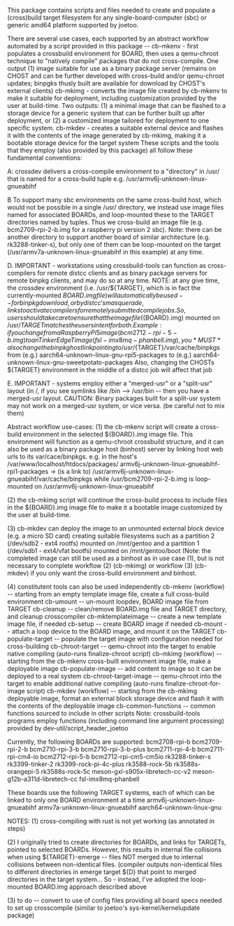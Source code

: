 This package contains scripts and files needed to create and populate a
(cross)build target filesystem for any single-board-computer (sbc) or
generic amd64 platform supported by joetoo.

There are several use cases, each supported by an abstract workflow
automated by a script provided in this package --
  cb-mkenv - first populates a crossbuild environment for BOARD, then
    uses a qemu-chroot technique to "natively compile" packages that
    do not cross-compile. One output (1) image suitable for use as
    a binary package server (remains on CHOST and can be further
    developed with cross-build and/or qemu-chroot updates; binpgks
    thusly built are available for download by CHOST's external clients)
  cb-mkimg - converts the image file created by cb-mkenv to make
    it suitable for deployment, including customization provided
    by the user at build-time. Two outputs: (1) a minimal image that
    can be flashed to a storage device for a generic system that can be
    further built up after deployment, or (2) a customized image tailored
    for deployment to one specific system.
  cb-mkdev - creates a suitable external device and flashes it with
    the contents of the image generated by cb-mkimg, making it
    a bootable storage device for the target system
These scripts and the tools that they employ (also provided by
this package) all follow these fundamental conventions:

A: crossdev delivers a cross-compile environment to a "directory"
in /usr/ that is named for a cross-build <TARGET> tuple
e.g. /usr/armv6j-unknown-linux-gnueabihf

B To support many sbc environments on the same cross-build host,
which would not be possible in a single /usr/<TARGET> directory,
we instead use image files named for associated BOARDs, and
loop-mounted these to the TARGET directories named by tuples.
Thus we cross-build an image file (e.g. bcm2709-rpi-2-b.img for a
raspberry pi version 2 sbc).  Note: there can be another directory to
support another board of similar architecture (e.g. rk3288-tinker-s),
but only one of them can be loop-mounted on the target
(/usr/armv7a-unknown-linux-gnueabihf in this example) at any time.

D. IMPORTANT - workstations using crossbuild-tools can function
as cross-compilers for remote distcc clients and as binary package
servers for remote binpkg clients, and may do so at any time.
NOTE: at any give time, the crossdev environment (i.e. /usr/${TARGET},
which is in fact the currently-mounted ${BOARD}.img file) will
automatically be used -- for binpkg download, or by distcc's masquerade,
links to activate compilers for remotely submitted compile jobs.
So, users should take care to ensure that the image file (${BOARD}.img)
mounted on /usr/${TARGET} matches the users intent for both.
Example: if you change from a Raspberry Pi 5 image (bcm2712-rpi-5-b.img)
to an TinkerEdgeTimage (fsl-imx8mq-phanbell.img), you *MUST* also change
the binpkg host link pointing to /usr/${TARGET}/var/cache/binpkgs from
(e.g.) aarch64-unknown-linux-gnu-rpi5-packages to 
(e.g.) aarch64-unknown-linux-gnu-sweetpotato-packages
Also, changing the CHOSTs ${TARGET} environment in the middle of a
distcc job will affect that job

E. IMPORTANT - systems employ either a "merged-usr" or a "split-usr"
layout (in /, if you see symlinks like /bin --> /usr/bin -- then
you have a merged-usr layout.  CAUTION: Binary packages built for a
split-usr system may not work on a merged-usr system, or vice versa.
(be careful not to mix them)

Abstract workflow use-cases:
(1) the cb-mkenv script will create a cross-build environment in
the selected ${BOARD}.img image file.  This environment will function
as a qemu-chroot crossbuild structure, and it can also be used as a
binary package host (binhost) server by linking host web urls to its
var/cace/binpkgs. e.g. in the host's /var/www/localhost/htdocs/packages/
   armv6j-unknown-linux-gnueabihf-rpi1-packages -> (is a link to)
      /usr/armv6j-unknown-linux-gnueabihf/var/cache/binpkgs
   while /usr/bcm2709-rpi-2-b.img is loop-mounted on /usr/armv6j-unknown-linux-gnueabihf

(2) the cb-mkimg script will continue the cross-build process to
include files in the ${BOARD}.img image file to make it a bootable image customized
by the user at build-time.

(3) cb-mkdev can deploy the image to an unmounted external block device
(e.g. a micro SD card) creating suitable filesystems such as a partition 2
(/dev/sdb2 - ext4 rootfs) mounted on /mnt/gentoo and a partition 1
(/dev/sdb1 - ext4/vfat bootfs) mounted on /mnt/gentoo/boot
(Note: the completed image can still be used as a binhost as in use case (1),
but is not necessary to complete workflow (2) (cb-mkimg) or workflow (3) (cb-mkdev)
if you only want the cross-build environment and binhost.

(4) constitutent tools can also be used independently
  cb-mkenv (workflow) -- starting from an empty template image file, create a full cross-build environment
    cb-umount -- un-mount loopdev, BOARD image file from TARGET
    cb-cleanup -- clean/remove BOARD.img file and TARGET directory, and cleanup crosscompiler
    cb-mktemplateimage -- create a new template image file, if needed
    cb-setup -- create BOARD image if needed
    cb-mount -- attach a loop device to the BOARD image, and mount it on the TARGET
    cb-populate-target -- populate the target image with configuration needed for cross-building
    cb-chroot-target -- qemu-chroot into the target to enable native compiling
      (auto-runs finalize-chroot script)
  cb-mkimg (workflow) -- starting from the cb-mkenv cross-built environment image file, make a deployable image
    cb-populate-image -- add content to image so it can be deployed to a real system
    cb-chroot-target-image -- qemu-chroot into the target to enable additional native compiling
      (auto-runs finalize-chroot-for-image script)
  cb-mkdev (workflow) -- starting from the cb-mkimg deployable image, format
      an external block storage device and flash it with the contents of the deployable image
  cb-common-functions -- common functions sourced to include in other scripts
  Note:  crossbuild-tools programs employ functions (including command line argument processing)
      provided by dev-util/script_header_joetoo

Currently, the following BOARDs are supported:
    bcm2708-rpi-b
    bcm2709-rpi-2-b
    bcm2710-rpi-3-b
    bcm2710-rpi-3-b-plus
    bcm2711-rpi-4-b
    bcm2711-rpi-cm4-io
    bcm2712-rpi-5-b
    bcm2712-rpi-cm5-cm5io
    rk3288-tinker-s
    rk3399-tinker-2
    rk3399-rock-pi-4c-plus
    rk3588-rock-5b
    rk3588s-orangepi-5
    rk3588s-rock-5c
    meson-gxl-s905x-libretech-cc-v2
    meson-g12b-a311d-libretech-cc
    fsl-imx8mq-phanbell

These boards use the following TARGET systems,
each of which can be linked to only one BOARD environment at a time
    armv6j-unknown-linux-gnueabihf
    armv7a-unknown-linux-gnueabihf
    aarch64-unknown-linux-gnu

NOTES: 
(1) cross-compiling with rust is not yet working
  (as annotated in steps)

(2) I originally tried to create directories for BOARDs,
  and links for TARGETs, pointed to selected BOARDs.
  However, this results in internal file collisions
  when using ${TARGET}-emerge -- files  NOT merged due to internal
  collisions between non-identical files. (compiler outputs non-identical
  files to different directories in emerge target ${D} that
  point to merged directories in the target system...
  So - instead, I've adopted the loop-mounted BOARD.img 
  approach described above

(3) to do -- convert to use of config files providing all board specs needed
    to set up crosscompile (similar to joetoo's sys-kernel/kernelupdate package)

